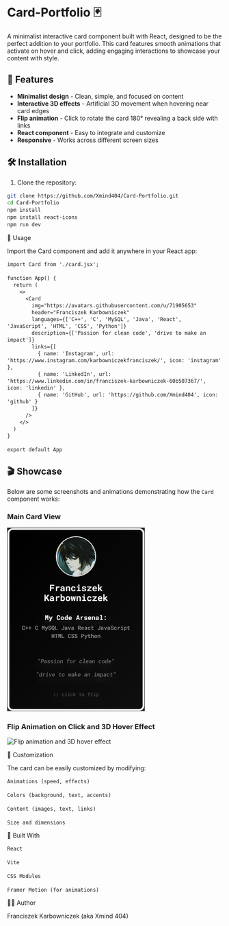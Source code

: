 # Card-Portfolio 🃏

A minimalist interactive card component built with React, designed to be the perfect addition to your portfolio. This card features smooth animations that activate on hover and click, adding engaging interactions to showcase your content with style.

## 🚀 Features

- **Minimalist design** - Clean, simple, and focused on content
- **Interactive 3D effects** - Artificial 3D movement when hovering near card edges
- **Flip animation** - Click to rotate the card 180° revealing a back side with links
- **React component** - Easy to integrate and customize
- **Responsive** - Works across different screen sizes

## 🛠️ Installation

1. Clone the repository:
```bash
git clone https://github.com/Xmind404/Card-Portfolio.git
cd Card-Portfolio
npm install
npm install react-icons
npm run dev
```


🧩 Usage

Import the Card component and add it anywhere in your React app:

```React
import Card from './card.jsx';

function App() {
  return (
    <>
      <Card 
        img="https://avatars.githubusercontent.com/u/71905653"
        header="Franciszek Karbowniczek"
        languages={['C++', 'C', 'MySQL', 'Java', 'React', 'JavaScript', 'HTML', 'CSS', 'Python']}
        description={['Passion for clean code', 'drive to make an impact']}
        links={[
          { name: 'Instagram', url: 'https://www.instagram.com/karbowniczekfranciszek/', icon: 'instagram' },
          { name: 'LinkedIn', url: 'https://www.linkedin.com/in/franciszek-karbowniczek-60b507367/', icon: 'linkedin' },
          { name: 'GitHub', url: 'https://github.com/Xmind404', icon: 'github' }
        ]}
      />
    </>
  )
}

export default App
```


## 🎬 Showcase

Below are some screenshots and animations demonstrating how the `Card` component works:

### Main Card View

![Card main view](./showcase/card-main-view.png)

### Flip Animation on Click and 3D Hover Effect

![Flip animation and 3D hover effect](./showcase/card-animation.gif)



🎨 Customization

The card can be easily customized by modifying:

    Animations (speed, effects)

    Colors (background, text, accents)

    Content (images, text, links)

    Size and dimensions


🔧 Built With

    React

    Vite

    CSS Modules

    Framer Motion (for animations)

    
👨‍💻 Author

Franciszek Karbowniczek (aka Xmind 404)
